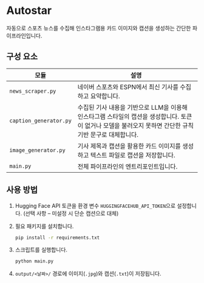 # Autostar

자동으로 스포츠 뉴스를 수집해 인스타그램용 카드 이미지와 캡션을 생성하는 간단한 파이프라인입니다.

## 구성 요소

| 모듈 | 설명 |
| ---- | ---- |
| `news_scraper.py` | 네이버 스포츠와 ESPN에서 최신 기사를 수집하고 요약합니다. |
| `caption_generator.py` | 수집된 기사 내용을 기반으로 LLM을 이용해 인스타그램 스타일의 캡션을 생성합니다. 토큰이 없거나 모델을 불러오지 못하면 간단한 규칙 기반 문구로 대체합니다. |
| `image_generator.py` | 기사 제목과 캡션을 활용한 카드 이미지를 생성하고 텍스트 파일로 캡션을 저장합니다. |
| `main.py` | 전체 파이프라인의 엔트리포인트입니다. |

## 사용 방법

1. Hugging Face API 토큰을 환경 변수 `HUGGINGFACEHUB_API_TOKEN`으로 설정합니다. (선택 사항 – 미설정 시 단순 캡션으로 대체)
2. 필요 패키지를 설치합니다.

   ```bash
   pip install -r requirements.txt
   ```

3. 스크립트를 실행합니다.

   ```bash
   python main.py
   ```

4. `output/<날짜>/` 경로에 이미지(`.jpg`)와 캡션(`.txt`)이 저장됩니다.